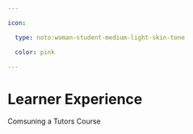 ```yaml
---

icon: 

  type: noto:woman-student-medium-light-skin-tone

  color: pink

---
```


# Learner Experience

Comsuning a Tutors Course